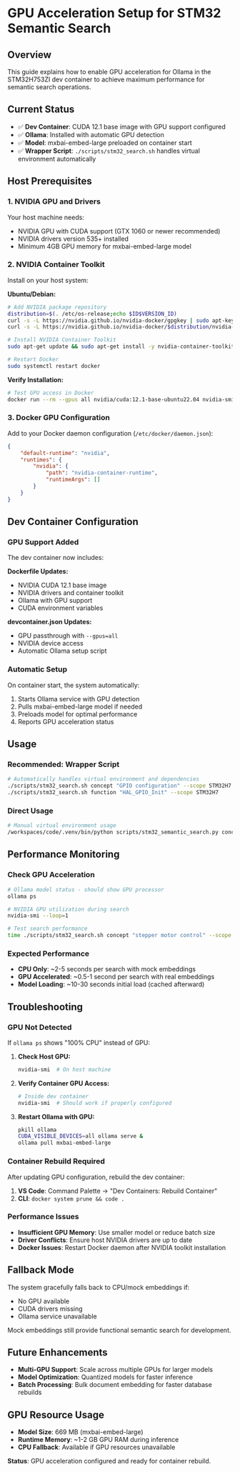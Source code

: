 # GPU Acceleration Setup for STM32 Semantic Search

## Overview
This guide explains how to enable GPU acceleration for Ollama in the STM32H753ZI dev container to achieve maximum performance for semantic search operations.

## Current Status
- ✅ **Dev Container**: CUDA 12.1 base image with GPU support configured
- ✅ **Ollama**: Installed with automatic GPU detection
- ✅ **Model**: mxbai-embed-large preloaded on container start
- ✅ **Wrapper Script**: `./scripts/stm32_search.sh` handles virtual environment automatically

## Host Prerequisites

### 1. NVIDIA GPU and Drivers
Your host machine needs:
- NVIDIA GPU with CUDA support (GTX 1060 or newer recommended)
- NVIDIA drivers version 535+ installed
- Minimum 4GB GPU memory for mxbai-embed-large model

### 2. NVIDIA Container Toolkit
Install on your host system:

**Ubuntu/Debian:**
```bash
# Add NVIDIA package repository
distribution=$(. /etc/os-release;echo $ID$VERSION_ID)
curl -s -L https://nvidia.github.io/nvidia-docker/gpgkey | sudo apt-key add -
curl -s -L https://nvidia.github.io/nvidia-docker/$distribution/nvidia-docker.list | sudo tee /etc/apt/sources.list.d/nvidia-docker.list

# Install NVIDIA Container Toolkit
sudo apt-get update && sudo apt-get install -y nvidia-container-toolkit

# Restart Docker
sudo systemctl restart docker
```

**Verify Installation:**
```bash
# Test GPU access in Docker
docker run --rm --gpus all nvidia/cuda:12.1-base-ubuntu22.04 nvidia-smi
```

### 3. Docker GPU Configuration
Add to your Docker daemon configuration (`/etc/docker/daemon.json`):
```json
{
    "default-runtime": "nvidia",
    "runtimes": {
        "nvidia": {
            "path": "nvidia-container-runtime",
            "runtimeArgs": []
        }
    }
}
```

## Dev Container Configuration

### GPU Support Added
The dev container now includes:

**Dockerfile Updates:**
- NVIDIA CUDA 12.1 base image
- NVIDIA drivers and container toolkit
- Ollama with GPU support
- CUDA environment variables

**devcontainer.json Updates:**
- GPU passthrough with `--gpus=all`
- NVIDIA device access
- Automatic Ollama setup script

### Automatic Setup
On container start, the system automatically:
1. Starts Ollama service with GPU detection
2. Pulls mxbai-embed-large model if needed
3. Preloads model for optimal performance
4. Reports GPU acceleration status

## Usage

### Recommended: Wrapper Script
```bash
# Automatically handles virtual environment and dependencies
./scripts/stm32_search.sh concept "GPIO configuration" --scope STM32H7
./scripts/stm32_search.sh function "HAL_GPIO_Init" --scope STM32H7
```

### Direct Usage
```bash
# Manual virtual environment usage
/workspaces/code/.venv/bin/python scripts/stm32_semantic_search.py concept "GPIO" --scope STM32H7
```

## Performance Monitoring

### Check GPU Acceleration
```bash
# Ollama model status - should show GPU processor
ollama ps

# NVIDIA GPU utilization during search
nvidia-smi --loop=1

# Test search performance
time ./scripts/stm32_search.sh concept "stepper motor control" --scope all
```

### Expected Performance
- **CPU Only**: ~2-5 seconds per search with mock embeddings
- **GPU Accelerated**: ~0.5-1 second per search with real embeddings
- **Model Loading**: ~10-30 seconds initial load (cached afterward)

## Troubleshooting

### GPU Not Detected
If `ollama ps` shows "100% CPU" instead of GPU:

1. **Check Host GPU:**
   ```bash
   nvidia-smi  # On host machine
   ```

2. **Verify Container GPU Access:**
   ```bash
   # Inside dev container
   nvidia-smi  # Should work if properly configured
   ```

3. **Restart Ollama with GPU:**
   ```bash
   pkill ollama
   CUDA_VISIBLE_DEVICES=all ollama serve &
   ollama pull mxbai-embed-large
   ```

### Container Rebuild Required
After updating GPU configuration, rebuild the dev container:
1. **VS Code**: Command Palette → "Dev Containers: Rebuild Container"
2. **CLI**: `docker system prune && code .`

### Performance Issues
- **Insufficient GPU Memory**: Use smaller model or reduce batch size
- **Driver Conflicts**: Ensure host NVIDIA drivers are up to date
- **Docker Issues**: Restart Docker daemon after NVIDIA toolkit installation

## Fallback Mode
The system gracefully falls back to CPU/mock embeddings if:
- No GPU available
- CUDA drivers missing
- Ollama service unavailable

Mock embeddings still provide functional semantic search for development.

## Future Enhancements
- **Multi-GPU Support**: Scale across multiple GPUs for larger models
- **Model Optimization**: Quantized models for faster inference
- **Batch Processing**: Bulk document embedding for faster database rebuilds

## GPU Resource Usage
- **Model Size**: 669 MB (mxbai-embed-large)
- **Runtime Memory**: ~1-2 GB GPU RAM during inference
- **CPU Fallback**: Available if GPU resources unavailable

**Status**: GPU acceleration configured and ready for container rebuild.

